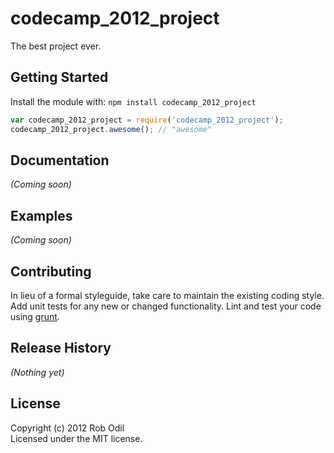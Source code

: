 # codecamp_2012_project

The best project ever.

## Getting Started
Install the module with: `npm install codecamp_2012_project`

```javascript
var codecamp_2012_project = require('codecamp_2012_project');
codecamp_2012_project.awesome(); // "awesome"
```

## Documentation
_(Coming soon)_

## Examples
_(Coming soon)_

## Contributing
In lieu of a formal styleguide, take care to maintain the existing coding style. Add unit tests for any new or changed functionality. Lint and test your code using [grunt](https://github.com/cowboy/grunt).

## Release History
_(Nothing yet)_

## License
Copyright (c) 2012 Rob Odil  
Licensed under the MIT license.
